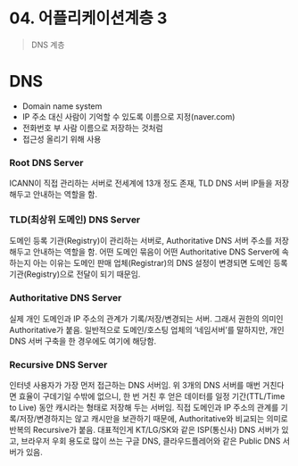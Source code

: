 # 04. 어플리케이션계층 3

> DNS 계층

# DNS

- Domain name system
-  IP 주소 대신 사람이 기억할 수 있도록 이름으로 지정(naver.com)
  - 전화번호 부 사람 이름으로 저장하는 것처럼
- 접근성 올리기 위해 사용



### Root DNS Server

ICANN이 직접 관리하는 서버로 전세계에 13개 정도 존재, TLD DNS 서버 IP들을 저장해두고 안내하는 역할을 함.

### TLD(최상위 도메인) DNS Server

도메인 등록 기관(Registry)이 관리하는 서버로, Authoritative DNS 서버 주소를 저장해두고 안내하는 역할을 함. 어떤 도메인 묶음이 어떤 Authoritative DNS Server에 속하는지 아는 이유는 도메인 판매 업체(Registrar)의 DNS 설정이 변경되면 도메인 등록 기관(Registry)으로 전달이 되기 때문임.

### Authoritative DNS Server

실제 개인 도메인과 IP 주소의 관계가 기록/저장/변경되는 서버. 그래서 권한의 의미인 Authoritative가 붙음. 일반적으로 도메인/호스팅 업체의 ‘네임서버’를 말하지만, 개인 DNS 서버 구축을 한 경우에도 여기에 해당함.

### Recursive DNS Server

인터넷 사용자가 가장 먼저 접근하는 DNS 서버임. 위 3개의 DNS 서버를 매번 거친다면 효율이 구데기일 수밖에 없으니, 한 번 거친 후 얻은 데이터를 일정 기간(TTL/Time to Live) 동안 캐시라는 형태로 저장해 두는 서버임. 직접 도메인과 IP 주소의 관계를 기록/저장/변경하지는 않고 캐시만을 보관하기 때문에, Authoritative와 비교되는 의미로 반복의 Recursive가 붙음. 대표적인게 KT/LG/SK와 같은 ISP(통신사) DNS 서버가 있고, 브라우저 우회 용도로 많이 쓰는 구글 DNS, 클라우드플레어와 같은 Public DNS 서버가 있음.



